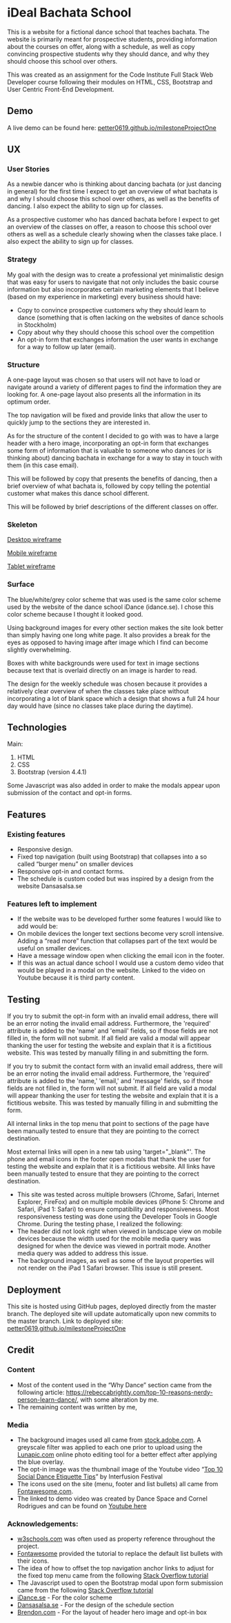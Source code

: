 # iDeal Bachata School

This is a website for a fictional dance school that teaches bachata. The website is primarily meant for prospective students, providing information about the courses on offer, along with a schedule, as well as copy convincing prospective students why they should dance, and why they should choose this school over others. 

This was created as an assignment for the Code Institute Full Stack Web Developer course following their modules on HTML, CSS, Bootstrap and User Centric Front-End Development.


## Demo

A live demo can be found here: [petter0619.github.io/milestoneProjectOne](https://petter0619.github.io/milestoneProjectOne)


## UX

### User Stories

As a newbie dancer who is thinking about dancing bachata (or just dancing in general) for the first time I expect to get an overview of what bachata is and why I should choose this school over others, as well as the benefits of dancing. I also expect the ability to sign up for classes.

As a prospective customer who has danced bachata before I expect to get an overview of the classes on offer, a reason to choose this school over others as well as a schedule clearly showing when the classes take place. I also expect the ability to sign up for classes.

### Strategy

My goal with the design was to create a professional yet minimalistic design that was easy for users to navigate that not only includes the basic course information but also incorporates certain marketing elements that I believe (based on my experience in marketing) every business should have:
* Copy to convince prospective customers why they should learn to dance (something that is often lacking on the websites of dance schools in Stockholm)
* Copy about why they should choose this school over the competition
* An opt-in form that exchanges information the user wants in exchange for a way to follow up later (email). 


### Structure

A one-page layout was chosen so that users will not have to load or navigate around a variety of different pages to find the information they are looking for. A one-page layout also presents all the information in its optimum order.

The top navigation will be fixed and provide links that allow the user to quickly jump to the sections they are interested in.

As for the structure of the content I decided to go with was to have a large header with a hero image, incorporating an opt-in form that exchanges some form of information that is valuable to someone who dances (or is thinking about) dancing bachata in exchange for a way to stay in touch with them (in this case email).

This will be followed by copy that presents the benefits of dancing, then a brief overview of what bachata is, followed by copy telling the potential customer what makes this dance school different.

This will be followed by brief descriptions of the different classes on offer.


### Skeleton

[Desktop wireframe](wireframes/wireframeDesktop.pdf)

[Mobile wireframe](wireframes/wireframeMobile.pdf)

[Tablet wireframe](wireframes/wireframeTablet.pdf)


### Surface

The blue/white/grey color scheme that was used is the same color scheme used by the website of the dance school iDance (idance.se). I chose this color scheme because I thought it looked good. 

Using background images for every other section makes the site look better than simply having one long white page. It also provides a break for the eyes as opposed to having image after image which I find can become slightly overwhelming.

Boxes with white backgrounds were used for text in image sections because text that is overlaid directly on an image is harder to read.

The design for the weekly schedule was chosen because it provides a relatively clear overview of when the classes take place without incorporating a lot of blank space which a design that shows a full 24 hour day would have (since no classes take place during the daytime).


## Technologies

Main:
1. HTML
2. CSS
3. Bootstrap (version 4.4.1)

Some Javascript was also added in order to make the modals appear upon submission of the contact and opt-in forms.


## Features

### Existing features

* Responsive design. 
* Fixed top navigation (built using Bootstrap) that collapses into a so called “burger menu” on smaller devices
* Responsive opt-in and contact forms.
* The schedule is custom coded but was inspired by a design from the website Dansasalsa.se


### Features left to implement

* If the website was to be developed further some features I would like to add would be:
* On mobile devices the longer text sections become very scroll intensive. Adding a “read more” function that collapses part of the text would be useful on smaller devices.
* Have a message window open when clicking the email icon in the footer.
* If this was an actual dance school I would use a custom demo video that would be played in a modal on the website. Linked to the video on Youtube because it is third party content.


## Testing

If you try to submit the opt-in form with an invalid email address, there will be an error noting the invalid email address. Furthermore, the 'required' attribute is added to the 'name' and 'email' fields, so if those fields are not filled in, the form will not submit. If all field are valid a modal will appear thanking the user for testing the website and explain that it is a fictitious website. This was tested by manually filling in and submitting the form.

If you try to submit the contact form with an invalid email address, there will be an error noting the invalid email address. Furthermore, the 'required' attribute is added to the 'name,' 'email,' and 'message' fields, so if those fields are not filled in, the form will not submit. If all field are valid a modal will appear thanking the user for testing the website and explain that it is a fictitious website. This was tested by manually filling in and submitting the form.

All internal links in the top menu that point to sections of the page have been manually tested to ensure that they are pointing to the correct destination.

Most external links will open in a new tab using 'target="_blank"'. The phone and email icons in the footer open modals that thank the user for testing the website and explain that it is a fictitious website. All links have been manually tested to ensure that they are pointing to the correct destination.

* This site was tested across multiple browsers (Chrome, Safari, Internet Explorer, FireFox) and on multiple mobile devices (iPhone 5: Chrome and Safari, iPad 1: Safari) to ensure compatibility and responsiveness. Most responsiveness testing was done using the Developer Tools in Google Chrome. During the testing phase, I realized the following: 
* The header did not look right when viewed in landscape view on mobile devices because the width used for the mobile media query was designed for when the device was viewed in portrait mode. Another media query was added to address this issue.
* The background images, as well as some of the layout properties will not render on the iPad 1 Safari browser. This issue is still present.



## Deployment

This site is hosted using GitHub pages, deployed directly from the master branch. The deployed site will update automatically upon new commits to the master branch. Link to deployed site: [petter0619.github.io/milestoneProjectOne](https://petter0619.github.io/milestoneProjectOne)


## Credit

### Content 
* Most of the content used in the “Why Dance” section came from the following article: https://rebeccabrightly.com/top-10-reasons-nerdy-person-learn-dance/, with some alteration by me.
* The remaining content was written by me,

### Media
* The background images used all came from [stock.adobe.com](https://stock.adobe.com). A greyscale filter was applied to each one prior to upload using the [Lunapic.com](https://www.lunapic.com) online photo editing tool for a better effect after applying the blue overlay.
* The opt-in image was the thumbnail image of the Youtube video “[Top 10 Social Dance Etiquette Tips](https://www.youtube.com/watch?v=gj7_f8BAeRw)” by Interfusion Festival 
* The icons used on the site (menu, footer and list bullets) all came from [Fontawesome.com](https://www.fontawesome.com).
* The linked to demo video was created by Dance Space and Cornel Rodrigues and can be found on [Youtube here](https://www.youtube.com/watch?v=hCMAFEkyibc) 

### Acknowledgements: 
* [w3schools.com](https://www-w3schools.com) was often used as property reference throughout the project.
* [Fontawesome](https://www.fontawesome.com) provided the tutorial to replace the default list bullets with their icons.
* The idea of how to offset the top navigation anchor links to adjust for the fixed top menu came from the following [Stack Overflow tutorial](https://stackoverflow.com/questions/10732690/offsetting-an-html-anchor-to-adjust-for-fixed-header)
* The Javascript used to open the Bootstrap modal upon form submission came from the following [Stack Overflow tutorial](https://stackoverflow.com/questions/46054499/open-modal-bootstrap-on-submit-form)
* [iDance.se](https://www.idance.se) - For the color scheme
* [Dansasalsa.se](https://www.dansasalsa.se) - For the design of the schedule section 
* [Brendon.com](https://www.brendon.com) - For the layout of header hero image and opt-in box
